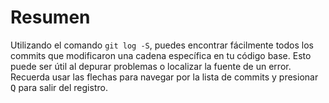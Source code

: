 # Resumen

Utilizando el comando `git log -S`, puedes encontrar fácilmente todos los commits que modificaron una cadena específica en tu código base. Esto puede ser útil al depurar problemas o localizar la fuente de un error. Recuerda usar las flechas para navegar por la lista de commits y presionar <kbd>Q</kbd> para salir del registro.
